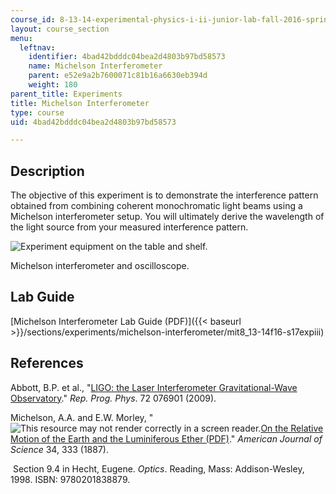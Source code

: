 ```yaml
---
course_id: 8-13-14-experimental-physics-i-ii-junior-lab-fall-2016-spring-2017
layout: course_section
menu:
  leftnav:
    identifier: 4bad42bdddc04bea2d4803b97bd58573
    name: Michelson Interferometer
    parent: e52e9a2b7600071c81b16a6630eb394d
    weight: 180
parent_title: Experiments
title: Michelson Interferometer
type: course
uid: 4bad42bdddc04bea2d4803b97bd58573

---
```


Description
-----------

The objective of this experiment is to demonstrate the interference pattern obtained from combining coherent monochromatic light beams using a Michelson interferometer setup. You will ultimately derive the wavelength of the light source from your measured interference pattern.

![Experiment equipment on the table and shelf.](/courses/physics/8-13-14-experimental-physics-i-ii-junior-lab-fall-2016-spring-2017/experiments/michelson-interferometer/LIII_2.jpg)

Michelson interferometer and oscilloscope.

Lab Guide
---------

[Michelson Interferometer Lab Guide (PDF)]({{< baseurl >}}/sections/experiments/michelson-interferometer/mit8_13-14f16-s17expiii)

References
----------

Abbott, B.P. et al., "[LIGO: the Laser Interferometer Gravitational-Wave Observatory](https://arxiv.org/abs/0711.3041)." _Rep. Prog. Phys_. 72 076901 (2009).

Michelson, A.A. and E.W. Morley, "![This resource may not render correctly in a screen reader.](/images/inacessible.gif)[On the Relative Motion of the Earth and the Luminiferous Ether (PDF)](https://history.aip.org/exhibits/gap/PDF/michelson.pdf)." _American Journal of Science_ 34, 333 (1887).

 Section 9.4 in Hecht, Eugene. _Optics_. Reading, Mass: Addison-Wesley, 1998. ISBN: 9780201838879.